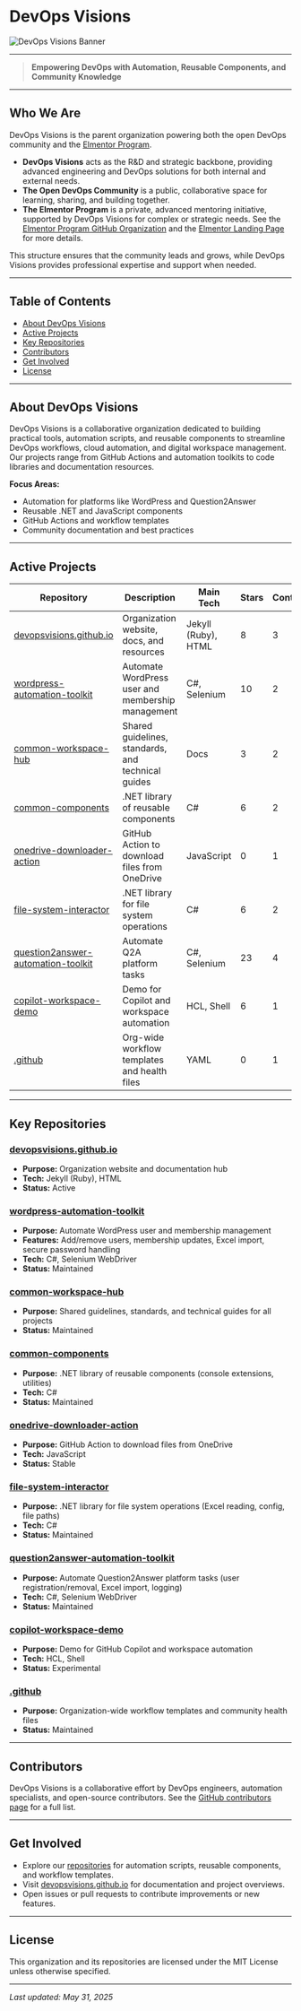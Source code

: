 # DevOps Visions

![DevOps Visions Banner](https://devopsvisions.github.io/assets/img/banner.png)

---

> **Empowering DevOps with Automation, Reusable Components, and Community Knowledge**

---

## Who We Are

DevOps Visions is the parent organization powering both the open DevOps community and the [Elmentor Program](https://github.com/ElmentorProgram).

- **DevOps Visions** acts as the R&D and strategic backbone, providing advanced engineering and DevOps solutions for both internal and external needs.
- **The Open DevOps Community** is a public, collaborative space for learning, sharing, and building together.
- **The Elmentor Program** is a private, advanced mentoring initiative, supported by DevOps Visions for complex or strategic needs. See the [Elmentor Program GitHub Organization](https://github.com/ElmentorProgram) and the [Elmentor Landing Page](https://elmentor.devopsvisions.org) for more details.

This structure ensures that the community leads and grows, while DevOps Visions provides professional expertise and support when needed.

---

## Table of Contents
- [About DevOps Visions](#about-devops-visions)
- [Active Projects](#active-projects)
- [Key Repositories](#key-repositories)
- [Contributors](#contributors)
- [Get Involved](#get-involved)
- [License](#license)

---

## About DevOps Visions
DevOps Visions is a collaborative organization dedicated to building practical tools, automation scripts, and reusable components to streamline DevOps workflows, cloud automation, and digital workspace management. Our projects range from GitHub Actions and automation toolkits to code libraries and documentation resources.

**Focus Areas:**
- Automation for platforms like WordPress and Question2Answer
- Reusable .NET and JavaScript components
- GitHub Actions and workflow templates
- Community documentation and best practices

---

## Active Projects

| Repository | Description | Main Tech | Stars | Contributors |
|------------|-------------|-----------|-------|--------------|
| [devopsvisions.github.io](https://github.com/DevOpsVisions/devopsvisions.github.io) | Organization website, docs, and resources | Jekyll (Ruby), HTML | 8 | 3 |
| [wordpress-automation-toolkit](https://github.com/DevOpsVisions/wordpress-automation-toolkit) | Automate WordPress user and membership management | C#, Selenium | 10 | 2 |
| [common-workspace-hub](https://github.com/DevOpsVisions/common-workspace-hub) | Shared guidelines, standards, and technical guides | Docs | 3 | 2 |
| [common-components](https://github.com/DevOpsVisions/common-components) | .NET library of reusable components | C# | 6 | 2 |
| [onedrive-downloader-action](https://github.com/DevOpsVisions/onedrive-downloader-action) | GitHub Action to download files from OneDrive | JavaScript | 0 | 1 |
| [file-system-interactor](https://github.com/DevOpsVisions/file-system-interactor) | .NET library for file system operations | C# | 6 | 2 |
| [question2answer-automation-toolkit](https://github.com/DevOpsVisions/question2answer-automation-toolkit) | Automate Q2A platform tasks | C#, Selenium | 23 | 4 |
| [copilot-workspace-demo](https://github.com/DevOpsVisions/copilot-workspace-demo) | Demo for Copilot and workspace automation | HCL, Shell | 6 | 1 |
| [.github](https://github.com/DevOpsVisions/.github) | Org-wide workflow templates and health files | YAML | 0 | 1 |

---

## Key Repositories

### [devopsvisions.github.io](https://github.com/DevOpsVisions/devopsvisions.github.io)
- **Purpose:** Organization website and documentation hub
- **Tech:** Jekyll (Ruby), HTML
- **Status:** Active

### [wordpress-automation-toolkit](https://github.com/DevOpsVisions/wordpress-automation-toolkit)
- **Purpose:** Automate WordPress user and membership management
- **Features:** Add/remove users, membership updates, Excel import, secure password handling
- **Tech:** C#, Selenium WebDriver
- **Status:** Maintained

### [common-workspace-hub](https://github.com/DevOpsVisions/common-workspace-hub)
- **Purpose:** Shared guidelines, standards, and technical guides for all projects
- **Status:** Maintained

### [common-components](https://github.com/DevOpsVisions/common-components)
- **Purpose:** .NET library of reusable components (console extensions, utilities)
- **Tech:** C#
- **Status:** Maintained

### [onedrive-downloader-action](https://github.com/DevOpsVisions/onedrive-downloader-action)
- **Purpose:** GitHub Action to download files from OneDrive
- **Tech:** JavaScript
- **Status:** Stable

### [file-system-interactor](https://github.com/DevOpsVisions/file-system-interactor)
- **Purpose:** .NET library for file system operations (Excel reading, config, file paths)
- **Tech:** C#
- **Status:** Maintained

### [question2answer-automation-toolkit](https://github.com/DevOpsVisions/question2answer-automation-toolkit)
- **Purpose:** Automate Question2Answer platform tasks (user registration/removal, Excel import, logging)
- **Tech:** C#, Selenium WebDriver
- **Status:** Maintained

### [copilot-workspace-demo](https://github.com/DevOpsVisions/copilot-workspace-demo)
- **Purpose:** Demo for GitHub Copilot and workspace automation
- **Tech:** HCL, Shell
- **Status:** Experimental

### [.github](https://github.com/DevOpsVisions/.github)
- **Purpose:** Organization-wide workflow templates and community health files
- **Status:** Maintained

---

## Contributors
DevOps Visions is a collaborative effort by DevOps engineers, automation specialists, and open-source contributors. See the [GitHub contributors page](https://github.com/DevOpsVisions) for a full list.

---

## Get Involved
- Explore our [repositories](https://github.com/DevOpsVisions) for automation scripts, reusable components, and workflow templates.
- Visit [devopsvisions.github.io](https://devopsvisions.github.io) for documentation and project overviews.
- Open issues or pull requests to contribute improvements or new features.

---

## License
This organization and its repositories are licensed under the MIT License unless otherwise specified.

---

*Last updated: May 31, 2025*
